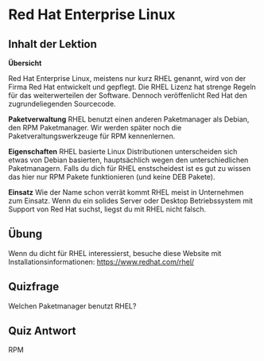 # Red Hat Enterprise Linux

## Inhalt der Lektion

<b>Übersicht</b>

Red Hat Enterprise Linux, meistens nur kurz RHEL genannt, wird von der Firma Red Hat entwickelt und gepflegt. Die RHEL Lizenz hat strenge Regeln für das weiterwerteilen der Software. Dennoch veröffenlicht Red Hat den zugrundeliegenden Sourcecode.

<b>Paketverwaltung</b>
RHEL benutzt einen anderen Paketmanager als Debian, den RPM Paketmanager. Wir werden später noch die Paketveraltungswerkzeuge für RPM kennenlernen.

<b>Eigenschaften</b>
RHEL basierte Linux Distributionen unterscheiden sich etwas von Debian basierten, hauptsächlich wegen den unterschiedlichen Paketmanagern. Falls du dich für RHEL enstscheidest ist es gut zu wissen das hier nur RPM Pakete funktionieren (und keine DEB Pakete).

<b>Einsatz</b>
Wie der Name schon verrät kommt RHEL meist in Unternehmen zum Einsatz. Wenn du ein solides Server oder Desktop Betriebssystem mit Support von Red Hat suchst, liegst du mit RHEL nicht falsch.

## Übung

Wenn du dicht für RHEL interessierst, besuche diese Website mit Installationsinformationen: <a href='http://www.redhat.com/en/technologies/linux-platforms/enterprise-linux/'>https://www.redhat.com/rhel/</a>

## Quizfrage

Welchen Paketmanager benutzt RHEL?

## Quiz Antwort

RPM
